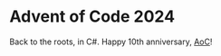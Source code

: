 ﻿# Advent of Code 2024

Back to the roots, in C#. Happy 10th anniversary, [AoC](http://adventofcode.com)!